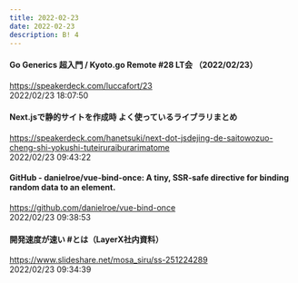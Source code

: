 ```yaml
---
title: 2022-02-23
date: 2022-02-23
description: B! 4
---
```


#### Go Generics 超入門 / Kyoto.go Remote #28 LT会 （2022/02/23）
https://speakerdeck.com/luccafort/23<br>
2022/02/23 18:07:50<br>


#### Next.jsで静的サイトを作成時 よく使っているライブラリまとめ
https://speakerdeck.com/hanetsuki/next-dot-jsdejing-de-saitowozuo-cheng-shi-yokushi-tuteiruraiburarimatome<br>
2022/02/23 09:43:22<br>


#### GitHub - danielroe/vue-bind-once: A tiny, SSR-safe directive for binding random data to an element.
https://github.com/danielroe/vue-bind-once<br>
2022/02/23 09:38:53<br>


#### 開発速度が速い #とは（LayerX社内資料）
https://www.slideshare.net/mosa_siru/ss-251224289<br>
2022/02/23 09:34:39<br>


